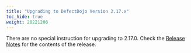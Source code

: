 ```yaml
---
title: "Upgrading to DefectDojo Version 2.17.x"
toc_hide: true
weight: 20221206
---
```

There are no special instruction for upgrading to 2.17.0. Check the [Release Notes](https://github.com/DefectDojo/django-DefectDojo/releases/tag/2.17.0) for the contents of the release.
